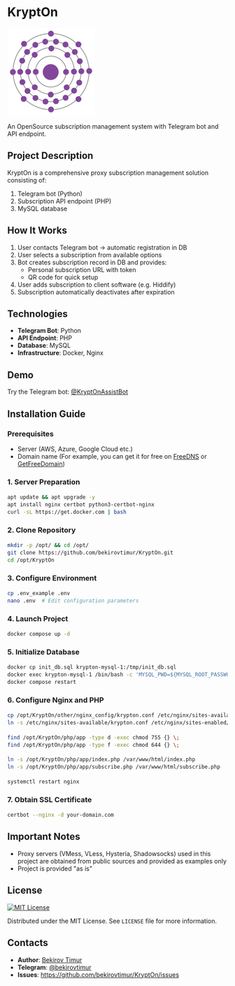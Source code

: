 # KryptOn

<img src="https://raw.githubusercontent.com/bekirovtimur/KryptOn/refs/heads/main/other/media/krypton-model.jpg" alt="drawing" width="200"/>

An OpenSource subscription management system with Telegram bot and API endpoint.

## Project Description

KryptOn is a comprehensive proxy subscription management solution consisting of:
1. Telegram bot (Python)
2. Subscription API endpoint (PHP)
3. MySQL database

## How It Works

1. User contacts Telegram bot → automatic registration in DB
2. User selects a subscription from available options
3. Bot creates subscription record in DB and provides:
   - Personal subscription URL with token
   - QR code for quick setup
4. User adds subscription to client software (e.g. Hiddify)
5. Subscription automatically deactivates after expiration

## Technologies

- **Telegram Bot**: Python
- **API Endpoint**: PHP
- **Database**: MySQL
- **Infrastructure**: Docker, Nginx

## Demo

Try the Telegram bot: [@KryptOnAssistBot](https://t.me/KryptOnAssistBot)

## Installation Guide

### Prerequisites
- Server (AWS, Azure, Google Cloud etc.)
- Domain name (For example, you can get it for free on [FreeDNS](https://freedns.afraid.org/) or [GetFreeDomain](https://www.getfreedomain.name/))

### 1. Server Preparation
```bash
apt update && apt upgrade -y
apt install nginx certbot python3-certbot-nginx
curl -sL https://get.docker.com | bash
```
### 2. Clone Repository
```bash
mkdir -p /opt/ && cd /opt/
git clone https://github.com/bekirovtimur/KryptOn.git
cd /opt/KryptOn
```
### 3. Configure Environment
```bash
cp .env_example .env
nano .env  # Edit configuration parameters
```
### 4. Launch Project
```bash
docker compose up -d
```
### 5. Initialize Database
```bash
docker cp init_db.sql krypton-mysql-1:/tmp/init_db.sql
docker exec krypton-mysql-1 /bin/bash -c 'MYSQL_PWD=${MYSQL_ROOT_PASSWORD} mysql -u root krypton < /tmp/init_db.sql'
docker compose restart
```
### 6. Configure Nginx and PHP
```bash
cp /opt/KryptOn/other/nginx_config/krypton.conf /etc/nginx/sites-available/krypton.conf
ln -s /etc/nginx/sites-available/krypton.conf /etc/nginx/sites-enabled/

find /opt/KryptOn/php/app -type d -exec chmod 755 {} \;
find /opt/KryptOn/php/app -type f -exec chmod 644 {} \;

ln -s /opt/KryptOn/php/app/index.php /var/www/html/index.php
ln -s /opt/KryptOn/php/app/subscribe.php /var/www/html/subscribe.php

systemctl restart nginx
```
### 7. Obtain SSL Certificate
```bash
certbot --nginx -d your-domain.com
```
## Important Notes
- Proxy servers (VMess, VLess, Hysteria, Shadowsocks) used in this project are obtained from public sources and provided as examples only
- Project is provided "as is"

## License
[![MIT License](https://img.shields.io/badge/License-MIT-green.svg)](https://opensource.org/licenses/MIT)

Distributed under the MIT License. See `LICENSE` file for more information.

## Contacts
- **Author**: [Bekirov Timur](https://github.com/bekirovtimur)
- **Telegram**: [@bekirovtimur](https://t.me/bekirovtimur)
- **Issues**: https://github.com/bekirovtimur/KryptOn/issues